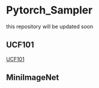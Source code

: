 # Pytorch_Sampler
this repository will be updated soon

## UCF101
[UCF101](https://github.com/titania7777/Pytorch_Sampler/tree/master/UCF_101)
## MiniImageNet